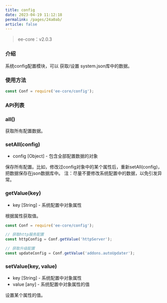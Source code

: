```yaml
---
title: config
date: 2023-04-19 11:12:18
permalink: /pages/24a0ab/
article: false
---
```


> ee-core：v2.0.3

### 介绍
系统config配置模块，可以 获取/设置 system.json库中的数据。
### 使用方法
```javascript
const Conf = require('ee-core/config');
```
### API列表
### all()
获取所有配置数据。
### setAll(config)

- config [Object] - 包含全部配置数据的对象

保存所有配置。比如，修改过config对象中的某个属性后，重新setAll(config)，把数据保存在json数据库中。
注：尽量不要修改系统配置中的数据，以免引发异常。
### getValue(key)

- key [String] - 系统配置中对象属性

根据属性获取值。
```javascript
const Conf = require('ee-core/config');

// 获取http服务配置
const httpConfig = Conf.getValue('httpServer');

// 获取升级配置
const updateConfig = Conf.getValue('addons.autoUpdater');
```
### setValue(key, value)

- key [String] - 系统配置中对象属性
- value [any] - 系统配置中对象属性的值

设置某个属性的值。





